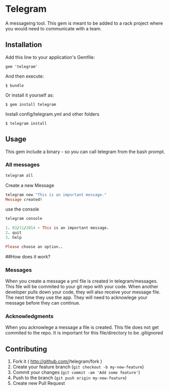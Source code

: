 # Telegram
A messageing tool.  This gem is meant to be added to a rack project where
you would need to communicate with a team.

## Installation

Add this line to your application's Gemfile:

    gem 'telegram'

And then execute:

    $ bundle

Or install it yourself as:

    $ gem install telegram


Install config/telegram.yml and other folders

    $ telegram install


## Usage

This gem include a binary - so you can call telegram from the bash
prompt.


### All messages

```ruby
telegram all
```


Create a new Message

```ruby
telegram new "This is an important message."
Message created!
```


use the console
```ruby
telegram console

1. 03/11/2014 - This is an important message.
2. quit
3. help

Please choose an option..
```


##How does it work?

### Messages
When you create a message a yml file is created in telegram/messages. This file will be
commited to your git repo with your code.  When another developer pulls down your code, they will also receive your message file.  The next time they use the app. They will need to acknowlege your message before they can continue.  

### Acknowledgments
When you acknowlege a message a file is created. This file does not get
commited to the repo.  It is important for this file/directory to be .gitignored



## Contributing

1. Fork it ( http://github.com/<my-github-username>/telegram/fork )
2. Create your feature branch (`git checkout -b my-new-feature`)
3. Commit your changes (`git commit -am 'Add some feature'`)
4. Push to the branch (`git push origin my-new-feature`)
5. Create new Pull Request
